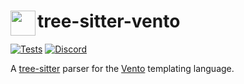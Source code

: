 <h1>
<img align="left" width="40" src="https://raw.githubusercontent.com/ventojs/vento/main/docs/icon.svg"></img>
tree-sitter-vento
</h1>

[![Tests](https://github.com/ventojs/tree-sitter-vento/actions/workflows/test.yml/badge.svg)](https://github.com/ventojs/tree-sitter-vento/actions/workflows/test.yml)
[![Discord](https://img.shields.io/badge/join-chat-blue?logo=discord&logoColor=white)](https://discord.gg/YbTmpACHWB)

A [tree-sitter](https://github.com/tree-sitter/tree-sitter) parser for the [Vento](https://vento.js.org/) templating language.
